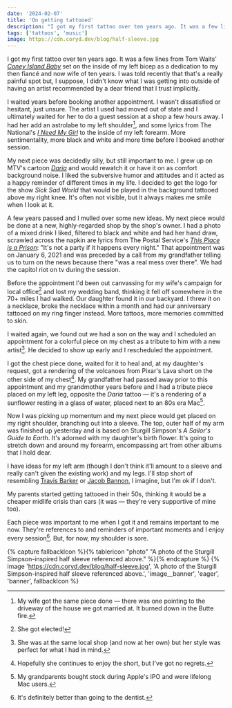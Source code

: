 ```yaml
---
date: '2024-02-07'
title: 'On getting tattooed'
description: "I got my first tattoo over ten years ago. It was a few lines from Tom Waits' *[Coney Island Baby](https://www.youtube.com/watch?v=A-Tod1_tZdU)* set on the inside of my left bicep as a dedication to my then fiancé and now wife of ten years. I was told recently that that's a really painful spot but, I suppose, I didn't know what I was getting into outside of having an artist recommended by a dear friend that I trust implicitly."
tags: ['tattoos', 'music']
image: https://cdn.coryd.dev/blog/half-sleeve.jpg
---
```

I got my first tattoo over ten years ago. It was a few lines from Tom Waits' *[Coney Island Baby](https://www.youtube.com/watch?v=A-Tod1_tZdU)* set on the inside of my left bicep as a dedication to my then fiancé and now wife of ten years. I was told recently that that's a really painful spot but, I suppose, I didn't know what I was getting into outside of having an artist recommended by a dear friend that I trust implicitly.<!-- excerpt -->

I waited years before booking another appointment. I wasn't dissatisfied or hesitant, just unsure. The artist I used had moved out of state and I ultimately waited for her to do a guest session at a shop a few hours away. I had her add an astrolabe to my left shoulder[^1], and some lyrics from The National's *[I Need My Girl](https://www.youtube.com/watch?v=A-Tod1_tZdU)* to the inside of my left forearm. More sentimentality, more black and white and more time before I booked another session.

My next piece was decidedly silly, but still important to me. I grew up on MTV's cartoon *[Daria](https://en.wikipedia.org/wiki/Daria)* and would rewatch it or have it on as comfort background noise. I liked the subversive humor and attitudes and it acted as a happy reminder of different times in my life. I decided to get the logo for the show *Sick Sad World* that would be played in the background tattooed above my right knee. It's often not visible, but it always makes me smile when I look at it.

A few years passed and I mulled over some new ideas. My next piece would be done at a new, highly-regarded shop by the shop's owner. I had a photo of a mixed drink I liked, filtered to black and white and had her hand draw, scrawled across the napkin are lyrics from The Postal Service's *[This Place is a Prison](https://www.youtube.com/watch?v=NMgoQBHx12g)*: "It's not a party if it happens every night." That appointment was on January 6, 2021 and was preceded by a call from my grandfather telling us to turn on the news because there "was a real mess over there". We had the capitol riot on tv during the session.

Before the appointment I'd been out canvassing for my wife's campaign for local office[^2] and lost my wedding band, thinking it fell off somewhere in the 70+ miles I had walked. Our daughter found it in our backyard. I threw it on a necklace, broke the necklace within a month and had our anniversary tattooed on my ring finger instead. More tattoos, more memories committed to skin.

I waited again, we found out we had a son on the way and I scheduled an appointment for a colorful piece on my chest as a tribute to him with a new artist[^3]. He decided to show up early and I rescheduled the appointment.

I got the chest piece done, waited for it to heal and, at my daughter's request, got a rendering of the volcanoes from Pixar's Lava short on the other side of my chest[^4]. My grandfather had passed away prior to this appointment and my grandmother years before and I had a tribute piece placed on my left leg, opposite the *Daria* tattoo — it's a rendering of a sunflower resting in a glass of water, placed next to an 80s era Mac[^5].

Now I was picking up momentum and my next piece would get placed on my right shoulder, branching out into a sleeve. The top, outer half of my arm was finished up yesterday and is based on Sturgill Simpson's *A Sailor's Guide to Earth*. It's adorned with my daughter's birth flower. It's going to stretch down and around my forearm, encompassing art from other albums that I hold dear.

I have ideas for my left arm (though I don't think it'll amount to a sleeve and really can't given the existing work) and my legs. I'll stop short of resembling [Travis Barker](https://en.wikipedia.org/wiki/Travis_Barker) or [Jacob Bannon](https://en.wikipedia.org/wiki/Jacob_Bannon), I imagine, but I'm ok if I don't.

My parents started getting tattooed in their 50s, thinking it would be a cheaper midlife crisis than cars (it was — they're very supportive of mine too).

Each piece was important to me when I got it and remains important to me now. They're references to and reminders of important moments and I enjoy every session[^6]. But, for now, my shoulder is sore.

{% capture fallbackIcon %}{% tablericon "photo" "A photo of the Sturgill Simpson-inspired half sleeve referenced above." %}{% endcapture %}
{% image 'https://cdn.coryd.dev/blog/half-sleeve.jpg', 'A photo of the Sturgill Simpson-inspired half sleeve referenced above.', 'image__banner', 'eager', 'banner', fallbackIcon %}

[^1]: My wife got the same piece done — there was one pointing to the driveway of the house we got married at. It burned down in the Butte fire.
[^2]: She got elected!
[^3]: She was at the same local shop (and now at her own) but her style was perfect for what I had in mind.
[^4]: Hopefully she continues to enjoy the short, but I've got no regrets.
[^5]: My grandparents bought stock during Apple's IPO and were lifelong Mac users.
[^6]: It's definitely better than going to the dentist.
